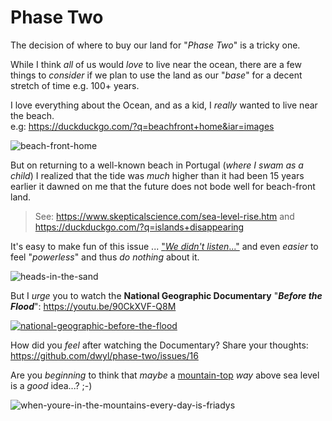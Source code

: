 # Phase Two

The decision of where to buy our land for "_Phase Two_" is a tricky one.

While I think _all_ of us would _love_ to live near the ocean, there are
a few things to _consider_ if we plan to use the land as our "_base_" for
a decent stretch of time e.g. 100+ years.

I love everything about the Ocean, and as a kid,
I _really_ wanted to live near the beach. <br />
e.g: https://duckduckgo.com/?q=beachfront+home&iar=images

![beach-front-home](https://cloud.githubusercontent.com/assets/194400/19840806/92a4b5ae-9ef6-11e6-96f9-c87312f5f49f.png)

But on returning to a well-known beach in Portugal (_where I swam as a child_)
I realized that the tide was _much_ higher than it had been 15 years earlier
it dawned on me that the future does not bode well for beach-front land.

> See: https://www.skepticalscience.com/sea-level-rise.htm and https://duckduckgo.com/?q=islands+disappearing

It's easy to make fun of this issue ...
["_We didn't listen_..."](https://www.youtube.com/results?search_query=we+didn%27t+listen)
and even _easier_ to feel "_powerless_" and thus _do nothing_ about it.

![heads-in-the-sand](https://cloud.githubusercontent.com/assets/194400/19840787/273ffe7c-9ef6-11e6-891e-6fb38dcf1f62.jpg)

But I _urge_ you to watch the **National Geographic Documentary** "***Before the Flood***":
https://youtu.be/90CkXVF-Q8M

[![national-geographic-before-the-flood](https://cloud.githubusercontent.com/assets/194400/19840913/29f1d354-9ef9-11e6-9ed5-637e1b3109a6.png)](https://youtu.be/90CkXVF-Q8M)

How did you _feel_ after watching the Documentary? Share your thoughts:
https://github.com/dwyl/phase-two/issues/16

Are you _beginning_ to think that _maybe_ a [mountain-top](https://thetrek.co/10-appalachian-trail-photos/)
_way_ above sea level is a _good_ idea...? ;-)

![when-youre-in-the-mountains-every-day-is-friady](https://cloud.githubusercontent.com/assets/194400/21540991/3b382ccc-cdab-11e6-948a-db987b42a997.png)s
